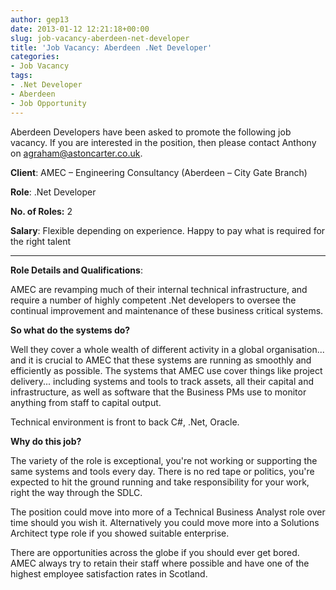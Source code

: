 ```yaml
---
author: gep13
date: 2013-01-12 12:21:18+00:00
slug: job-vacancy-aberdeen-net-developer
title: 'Job Vacancy: Aberdeen .Net Developer'
categories:
- Job Vacancy
tags:
- .Net Developer
- Aberdeen
- Job Opportunity
---
```


Aberdeen Developers have been asked to promote the following job vacancy. If you are interested in the position, then please contact Anthony on [agraham@astoncarter.co.uk](mailto:agraham@astoncarter.co.uk).





**Client**: AMEC – Engineering Consultancy (Aberdeen – City Gate Branch)



**Role**: .Net Developer



**No. of Roles:** 2



**Salary**: Flexible depending on experience. Happy to pay what is required for the right talent



****



**Role Details and Qualifications**:



AMEC are revamping much of their internal technical infrastructure, and require a number of highly competent .Net developers to oversee the continual improvement and maintenance of these business critical systems.



**So what do the systems do?**



Well they cover a whole wealth of different activity in a global organisation... and it is crucial to AMEC that these systems are running as smoothly and efficiently as possible. The systems that AMEC use cover things like project delivery... including systems and tools to track assets, all their capital and infrastructure, as well as software that the Business PMs use to monitor anything from staff to capital output.



Technical environment is front to back C#, .Net, Oracle.



**Why do this job?**



The variety of the role is exceptional, you're not working or supporting the same systems and tools every day. There is no red tape or politics, you're expected to hit the ground running and take responsibility for your work, right the way through the SDLC.



The position could move into more of a Technical Business Analyst role over time should you wish it. Alternatively you could move more into a Solutions Architect type role if you showed suitable enterprise.



There are opportunities across the globe if you should ever get bored. AMEC always try to retain their staff where possible and have one of the highest employee satisfaction rates in Scotland.


